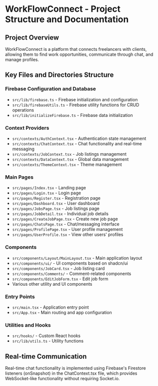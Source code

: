 
# WorkFlowConnect - Project Structure and Documentation

## Project Overview
WorkFlowConnect is a platform that connects freelancers with clients, allowing them to find work opportunities, communicate through chat, and manage profiles.

## Key Files and Directories Structure

### Firebase Configuration and Database
- `src/lib/firebase.ts` - Firebase initialization and configuration
- `src/lib/firebaseUtils.ts` - Firebase utility functions for CRUD operations
- `src/lib/initializeFirebase.ts` - Firebase data initialization

### Context Providers
- `src/contexts/AuthContext.tsx` - Authentication state management
- `src/contexts/ChatContext.tsx` - Chat functionality and real-time messaging
- `src/contexts/JobContext.tsx` - Job listings management
- `src/contexts/DataContext.tsx` - Global data management
- `src/contexts/ThemeContext.tsx` - Theme management

### Main Pages
- `src/pages/Index.tsx` - Landing page
- `src/pages/Login.tsx` - Login page
- `src/pages/Register.tsx` - Registration page
- `src/pages/Dashboard.tsx` - User dashboard
- `src/pages/JobsPage.tsx` - Job listings page
- `src/pages/JobDetail.tsx` - Individual job details
- `src/pages/CreateJobPage.tsx` - Create new job page
- `src/pages/ChatsPage.tsx` - Chat/messaging interface
- `src/pages/ProfilePage.tsx` - User profile management
- `src/pages/UserProfile.tsx` - View other users' profiles

### Components
- `src/components/Layout/MainLayout.tsx` - Main application layout
- `src/components/ui/` - UI components based on shadcn/ui
- `src/components/JobCard.tsx` - Job listing card
- `src/components/Comments/` - Comment-related components
- `src/components/EditJobForm.tsx` - Edit job form
- Various other utility and UI components

### Entry Points
- `src/main.tsx` - Application entry point
- `src/App.tsx` - Main routing and app configuration

### Utilities and Hooks
- `src/hooks/` - Custom React hooks
- `src/lib/utils.ts` - Utility functions

## Real-time Communication
Real-time chat functionality is implemented using Firebase's Firestore listeners (onSnapshot) in the ChatContext.tsx file, which provides WebSocket-like functionality without requiring Socket.io.
